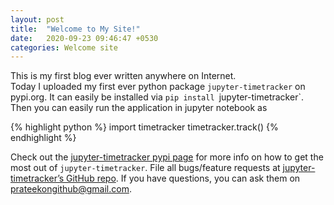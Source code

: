 ```yaml
---
layout: post
title:  "Welcome to My Site!"
date:   2020-09-23 09:46:47 +0530
categories: Welcome site
---
```

This is my first blog ever written anywhere on Internet.  
Today I uploaded my first ever python package `jupyter-timetracker` on pypi.org. It can easily be installed via `pip install `jupyter-timetracker`.  
Then you can easily run the application in jupyter notebook as

{% highlight python %}
import timetracker
timetracker.track()
{% endhighlight %}

Check out the [jupyter-timetracker pypi page][jekyll-docs] for more info on how to get the most out of `jupyter-timetracker`. File all bugs/feature requests at [jupyter-timetracker’s GitHub repo][jekyll-gh]. If you have questions, you can ask them on prateekongithub@gmail.com.

[jekyll-docs]: https://pypi.org/project/jupyter-timetracker/
[jekyll-gh]:   https://github.com/PrateekKumarPython/jupyter-timetracker

